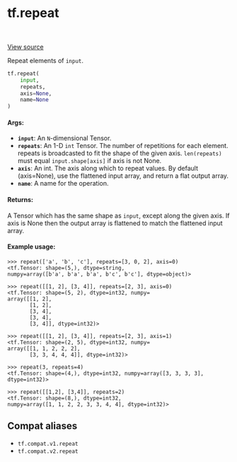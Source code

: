 <div itemscope itemtype="http://developers.google.com/ReferenceObject">
<meta itemprop="name" content="tf.repeat" />
<meta itemprop="path" content="Stable" />
</div>

# tf.repeat

<!-- Insert buttons and diff -->

<table class="tfo-notebook-buttons tfo-api" align="left">
</table>

<a target="_blank" href="/code/stable/tensorflow/python/ops/array_ops.py">View source</a>



Repeat elements of `input`.

``` python
tf.repeat(
    input,
    repeats,
    axis=None,
    name=None
)
```



<!-- Placeholder for "Used in" -->


#### Args:


* <b>`input`</b>: An `N`-dimensional Tensor.
* <b>`repeats`</b>: An 1-D `int` Tensor. The number of repetitions for each element.
  repeats is broadcasted to fit the shape of the given axis. `len(repeats)`
  must equal `input.shape[axis]` if axis is not None.
* <b>`axis`</b>: An int. The axis along which to repeat values. By default (axis=None),
  use the flattened input array, and return a flat output array.
* <b>`name`</b>: A name for the operation.


#### Returns:

A Tensor which has the same shape as `input`, except along the given axis.
  If axis is None then the output array is flattened to match the flattened
  input array.



#### Example usage:



```
>>> repeat(['a', 'b', 'c'], repeats=[3, 0, 2], axis=0)
<tf.Tensor: shape=(5,), dtype=string,
numpy=array([b'a', b'a', b'a', b'c', b'c'], dtype=object)>
```

```
>>> repeat([[1, 2], [3, 4]], repeats=[2, 3], axis=0)
<tf.Tensor: shape=(5, 2), dtype=int32, numpy=
array([[1, 2],
       [1, 2],
       [3, 4],
       [3, 4],
       [3, 4]], dtype=int32)>
```

```
>>> repeat([[1, 2], [3, 4]], repeats=[2, 3], axis=1)
<tf.Tensor: shape=(2, 5), dtype=int32, numpy=
array([[1, 1, 2, 2, 2],
       [3, 3, 4, 4, 4]], dtype=int32)>
```

```
>>> repeat(3, repeats=4)
<tf.Tensor: shape=(4,), dtype=int32, numpy=array([3, 3, 3, 3], dtype=int32)>
```

```
>>> repeat([[1,2], [3,4]], repeats=2)
<tf.Tensor: shape=(8,), dtype=int32,
numpy=array([1, 1, 2, 2, 3, 3, 4, 4], dtype=int32)>
```

## Compat aliases

* `tf.compat.v1.repeat`
* `tf.compat.v2.repeat`


